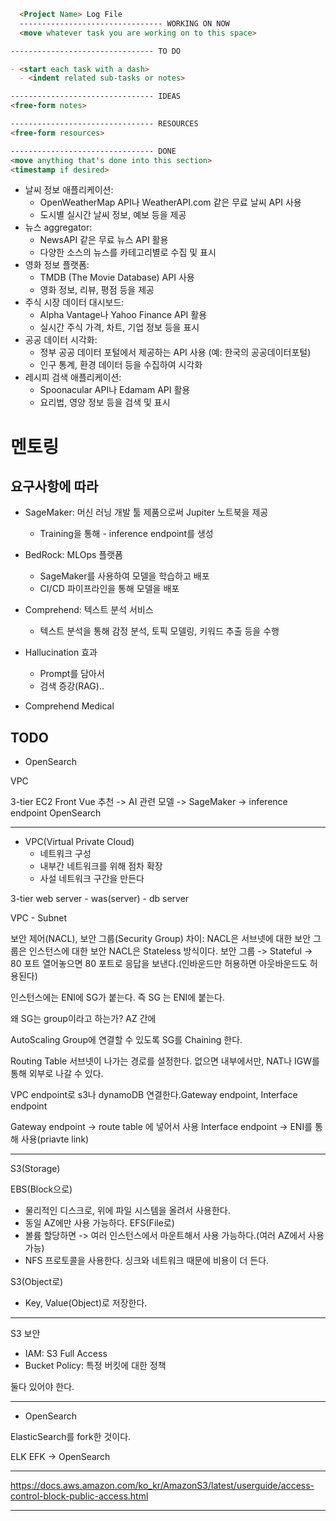 ```md
  <Project Name> Log File
  -------------------------------- WORKING ON NOW
  <move whatever task you are working on to this space>

-------------------------------- TO DO

- <start each task with a dash>
  - <indent related sub-tasks or notes>

-------------------------------- IDEAS
<free-form notes>

-------------------------------- RESOURCES
<free-form resources>

-------------------------------- DONE
<move anything that's done into this section>
<timestamp if desired>
```

- 날씨 정보 애플리케이션:
  - OpenWeatherMap API나 WeatherAPI.com 같은 무료 날씨 API 사용
  - 도시별 실시간 날씨 정보, 예보 등을 제공
- 뉴스 aggregator:
  - NewsAPI 같은 무료 뉴스 API 활용
  - 다양한 소스의 뉴스를 카테고리별로 수집 및 표시
- 영화 정보 플랫폼:
  - TMDB (The Movie Database) API 사용
  - 영화 정보, 리뷰, 평점 등을 제공
- 주식 시장 데이터 대시보드:
  - Alpha Vantage나 Yahoo Finance API 활용
  - 실시간 주식 가격, 차트, 기업 정보 등을 표시
- 공공 데이터 시각화:
  - 정부 공공 데이터 포털에서 제공하는 API 사용 (예: 한국의 공공데이터포털)
  - 인구 통계, 환경 데이터 등을 수집하여 시각화
- 레시피 검색 애플리케이션:
  - Spoonacular API나 Edamam API 활용
  - 요리법, 영양 정보 등을 검색 및 표시

# 멘토링

## 요구사항에 따라

- SageMaker: 머신 러닝 개발 툴 제품으로써 Jupiter 노트북을 제공
  - Training을 통해 - inference endpoint를 생성
- BedRock: MLOps 플랫폼
  - SageMaker를 사용하여 모델을 학습하고 배포
  - CI/CD 파이프라인을 통해 모델을 배포
- Comprehend: 텍스트 분석 서비스
  - 텍스트 분석을 통해 감정 분석, 토픽 모델링, 키워드 추출 등을 수행
- Hallucination 효과
  - Prompt를 담아서
  - 검색 증강(RAG)..

- Comprehend Medical

## TODO

- OpenSearch

VPC

3-tier
EC2
Front Vue
추천 -> AI 관련
모델 -> SageMaker -> inference endpoint
OpenSearch


---

- VPC(Virtual Private Cloud)
  - 네트워크 구성
  - 내부간 네트워크를 위해 점차 확장
  - 사설 네트워크 구간을 만든다

3-tier
web server - was(server) - db server

VPC - Subnet

보안 제어(NACL), 보안 그룹(Security Group)
차이: NACL은 서브넷에 대한 보안 그룹은 인스턴스에 대한 보안
NACL은 Stateless 방식이다.
보안 그룹 -> Stateful -> 80 포트 열어놓으면 80 포트로 응답을 보낸다.(인바운드만 허용하면 아웃바운드도 허용된다)

인스턴스에는 ENI에 SG가 붙는다. 즉 SG 는 ENI에 붙는다.

왜 SG는 group이라고 하는가?
AZ 간에

AutoScaling Group에 연결할 수 있도록 SG를 Chaining 한다.

Routing Table
서브넷이 나가는 경로를 설정한다. 없으면 내부에서만, NAT나 IGW를 통해 외부로 나갈 수 있다.

VPC endpoint로 s3나 dynamoDB 연결한다.Gateway endpoint, Interface endpoint

Gateway endpoint -> route table 에 넣어서 사용
Interface endpoint -> ENI를 통해 사용(priavte link)

---

S3(Storage)

EBS(Block으로)

- 물리적인 디스크로, 위에 파일 시스템을 올려서 사용한다.
- 동일 AZ에만 사용 가능하다.
  EFS(File로)
- 볼륨 할당하면 -> 여러 인스턴스에서 마운트해서 사용 가능하다.(여러 AZ에서 사용 가능)
- NFS 프로토콜을 사용한다. 싱크와 네트워크 때문에 비용이 더 든다.

S3(Object로)

- Key, Value(Object)로 저장한다.

---

S3 보안

- IAM: S3 Full Access
- Bucket Policy: 특정 버킷에 대한 정책

둘다 있어야 한다.

---

- OpenSearch

ElasticSearch를 fork한 것이다.

ELK EFK -> OpenSearch

---

https://docs.aws.amazon.com/ko_kr/AmazonS3/latest/userguide/access-control-block-public-access.html

---


